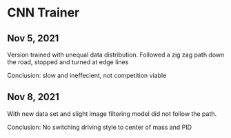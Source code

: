 # CNN Trainer

## Nov 5, 2021

Version trained with unequal data distribution. Followed a zig zag path down the road, stopped and turned at edge lines

Conclusion: slow and ineffecient, not competition viable


## Nov 8, 2021

With new data set and slight image filtering model did not follow the path.

Conclusion: No switching driving style to center of mass and PID 

